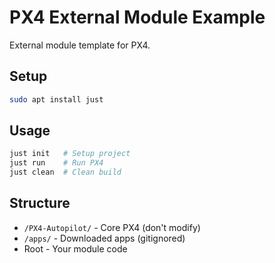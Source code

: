 # PX4 External Module Example

External module template for PX4.

## Setup

```bash
sudo apt install just
```

## Usage

```bash
just init   # Setup project
just run    # Run PX4
just clean  # Clean build
```

## Structure

- `/PX4-Autopilot/` - Core PX4 (don't modify)
- `/apps/` - Downloaded apps (gitignored)
- Root - Your module code
